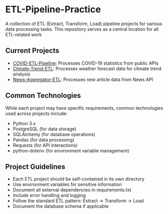 # ETL-Pipeline-Practice

A collection of ETL (Extract, Transform, Load) pipeline projects for various data processing tasks. This repository serves as a central location for all ETL-related work

## Current Projects

- [COVID-ETL-Pipeline](./COVID-ETL-Pipeline): Processes COVID-19 statistics from public APIs
- [Climate-Trend-ETL](./Climate-Trend-ETL): Processes weather forecast data for climate trend analysis
- [News-Aggregator-ETL](./News-Aggregator-ETL): Processes new article data from News API

## Common Technologies

While each project may have specific requirements, common technologies used across projects include:

- Python 3.x
- PostgreSQL (for data storage)
- SQLAlchemy (for database operations)
- Pandas (for data processing)
- Requests (for API interactions)
- python-dotenv (for environment variable management)

## Project Guidelines

- Each ETL project should be self-contained in its own directory
- Use environment variables for sensitive information
- Document all external dependencies in requirements.txt
- Include error handling and logging
- Follow the standard ETL pattern: Extract -> Transform -> Load
- Document the database schema if applicable